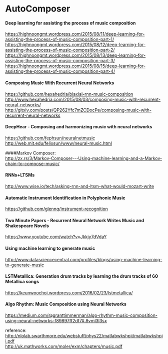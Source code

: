 # AutoComposer

#### Deep learning for assisting the process of music composition
https://highnoongmt.wordpress.com/2015/08/11/deep-learning-for-assisting-the-process-of-music-composition-part-1/  
https://highnoongmt.wordpress.com/2015/08/12/deep-learning-for-assisting-the-process-of-music-composition-part-2/  
https://highnoongmt.wordpress.com/2015/08/13/deep-learning-for-assisting-the-process-of-music-composition-part-3/  
https://highnoongmt.wordpress.com/2015/08/15/deep-learning-for-assisting-the-process-of-music-composition-part-4/  

#### Composing Music With Recurrent Neural Networks
https://github.com/hexahedria/biaxial-rnn-music-composition  
http://www.hexahedria.com/2015/08/03/composing-music-with-recurrent-neural-networks/  
http://gitxiv.com/posts/QP262Yfc7mZCDocPe/composing-music-with-recurrent-neural-networks  

#### DeepHear - Composing and harmonizing music with neural networks
https://github.com/fephsun/neuralnetmusic  
http://web.mit.edu/felixsun/www/neural-music.html  

####Markov Composer:   
http://zx.rs/3/Markov-Composer---Using-machine-learning-and-a-Markov-chain-to-compose-music/  

#### RNNs+LTSMs  
http://www.wise.io/tech/asking-rnn-and-ltsm-what-would-mozart-write

#### Automatic Instrument Identification in Polyphonic Music
https://github.com/glennq/instrument-recognition

#### Two Minute Papers - Recurrent Neural Network Writes Music and Shakespeare Novels
https://www.youtube.com/watch?v=Jkkjy7dVdaY

#### Using machine learning to generate music
http://www.datasciencecentral.com/profiles/blogs/using-machine-learning-to-generate-music

#### LSTMetallica: Generation drum tracks by learning the drum tracks of 60 Metallica songs
https://keunwoochoi.wordpress.com/2016/02/23/lstmetallica/

#### Algo Rhythm: Music Composition using Neural Networks
https://medium.com/@granttimmerman/algo-rhythm-music-composition-using-neural-networks-f89897ff2df7#.8vml3l3sx

reference:  
http://nlolab.swarthmore.edu/webstuff/phys22/matlabwkshpii/matlabwkshpii.pdf  
http://uk.mathworks.com/moler/exm/chapters/music.pdf  

